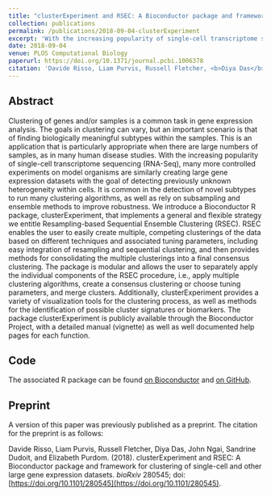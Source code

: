 ```yaml
---
title: "clusterExperiment and RSEC: A Bioconductor package and framework for clustering of single-cell and other large gene expression datasets"
collection: publications
permalink: /publications/2018-09-04-clusterExperiment
excerpt: 'With the increasing popularity of single-cell transcriptome sequencing, many experiments are creating large gene expression datasets with the goal of detecting previously unknown heterogeneity within cells. We introduce a Bioconductor R package, clusterExperiment, that implements a general and flexible clustering strategy we entitle Resampling-based Sequential Ensemble Clustering (RSEC).'
date: 2018-09-04
venue: PLOS Computational Biology
paperurl: https://doi.org/10.1371/journal.pcbi.1006378
citation: 'Davide Risso, Liam Purvis, Russell Fletcher, <b>Diya Das</b>, John Ngai, Sandrine Dudoit, and Elizabeth Purdom. (2018). clusterExperiment and RSEC: A Bioconductor package and framework for clustering of single-cell and other large gene expression datasets. <i>PLOS Computational Biology</i> 14(9): e1006378.'
---
```


## Abstract
Clustering of genes and/or samples is a common task in gene expression analysis. The goals in clustering can vary, but an important scenario is that of finding biologically meaningful subtypes within the samples. This is an application that is particularly appropriate when there are large numbers of samples, as in many human disease studies. With the increasing popularity of single-cell transcriptome sequencing (RNA-Seq), many more controlled experiments on model organisms are similarly creating large gene expression datasets with the goal of detecting previously unknown heterogeneity within cells. It is common in the detection of novel subtypes to run many clustering algorithms, as well as rely on subsampling and ensemble methods to improve robustness. We introduce a Bioconductor R package, clusterExperiment, that implements a general and flexible strategy we entitle Resampling-based Sequential Ensemble Clustering (RSEC). RSEC enables the user to easily create multiple, competing clusterings of the data based on different techniques and associated tuning parameters, including easy integration of resampling and sequential clustering, and then provides methods for consolidating the multiple clusterings into a final consensus clustering. The package is modular and allows the user to separately apply the individual components of the RSEC procedure, i.e., apply multiple clustering algorithms, create a consensus clustering or choose tuning parameters, and merge clusters. Additionally, clusterExperiment provides a variety of visualization tools for the clustering process, as well as methods for the identification of possible cluster signatures or biomarkers. The package clusterExperiment is publicly available through the Bioconductor Project, with a detailed manual (vignette) as well as well documented help pages for each function.

## Code
The associated R package can be found [on Bioconductor](https://bioconductor.org/packages/devel/bioc/html/clusterExperiment.html) and [on GitHub](https://github.com/epurdom/clusterExperiment).

## Preprint
A version of this paper was previously published as a preprint. The citation for the preprint is as follows:

Davide Risso, Liam Purvis, Russell Fletcher, Diya Das, John Ngai, Sandrine Dudoit, and Elizabeth Purdom. (2018). clusterExperiment and RSEC: A Bioconductor package and framework for clustering of single-cell and other large gene expression datasets. <i>bioRxiv</i> 280545; doi: [https://doi.org/10.1101/280545](https://doi.org/10.1101/280545).